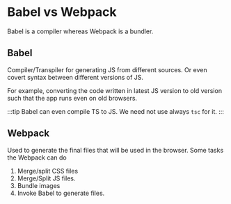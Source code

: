 # Babel vs Webpack

Babel is a compiler whereas Webpack is a bundler.

## Babel

Compiler/Transpiler for generating JS from different sources. Or even covert syntax between different versions of JS.

For example, converting the code written in latest JS version to old version such that the app runs even on old browsers.

:::tip
Babel can even compile TS to JS. We need not use always `tsc` for it.
:::

## Webpack

Used to generate the final files that will be used in the browser. Some tasks the Webpack can do

1. Merge/split CSS files
2. Merge/Split JS files.
3. Bundle images
4. Invoke Babel to generate files.
